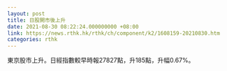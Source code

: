 ```yaml
---
layout: post
title: 日股開市後上升
date: 2021-08-30 08:22:24.000000000 +08:00
link: https://news.rthk.hk/rthk/ch/component/k2/1608159-20210830.htm
categories: rthk
---
```


東京股市上升。日經指數較早時報27827點，升185點，升幅0.67%。
